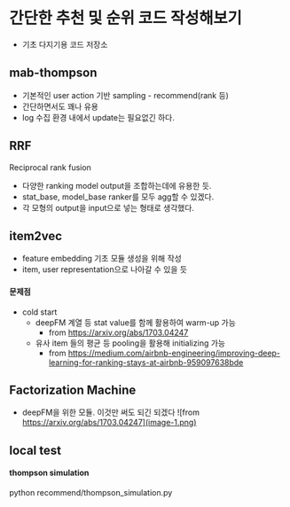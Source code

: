 # 간단한 추천 및 순위 코드 작성해보기
* 기초 다지기용 코드 저장소
## mab-thompson
* 기본적인 user action 기반 sampling - recommend(rank 등)
* 간단하면서도 꽤나 유용
* log 수집 환경 내에서 update는 필요없긴 하다.

## RRF
Reciprocal rank fusion
* 다양한 ranking model output을 조합하는데에 유용한 듯.
* stat_base, model_base ranker를 모두 agg할 수 있겠다.
* 각 모형의 output을 input으로 넣는 형태로 생각했다.

## item2vec
* feature embedding 기초 모듈 생성을 위해 작성
* item, user representation으로 나아갈 수 있을 듯
#### 문제점
* cold start
    * deepFM 계열 등 stat value를 함께 활용하여 warm-up 가능
        * from https://arxiv.org/abs/1703.04247
    * 유사 item 들의 평균 등 pooling을 활용해 initializing 가능
        * from https://medium.com/airbnb-engineering/improving-deep-learning-for-ranking-stays-at-airbnb-959097638bde

## Factorization Machine
* deepFM을 위한 모듈. 이것만 써도 되긴 되겠다
![from https://arxiv.org/abs/1703.04247](image-1.png)
## local test

#### thompson simulation
python recommend/thompson_simulation.py